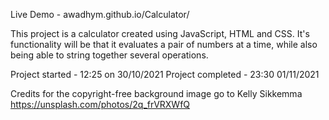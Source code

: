 Live Demo - awadhym.github.io/Calculator/

This project is a calculator created using JavaScript, HTML and CSS. It's functionality will be that it evaluates a pair of numbers at a time, while also being able to string together several operations. 

Project started - 12:25 on 30/10/2021 
Project completed - 23:30 01/11/2021 

Credits for the copyright-free background image go to Kelly Sikkemma 
https://unsplash.com/photos/2q_frVRXWfQ
